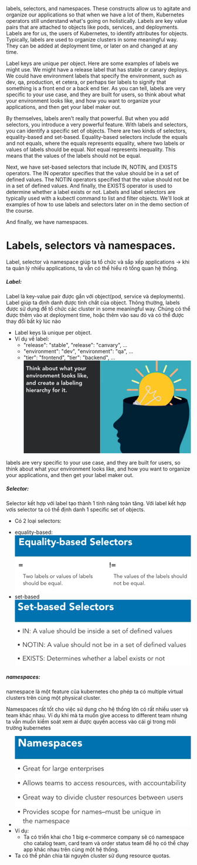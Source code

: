 labels, selectors, and namespaces. These constructs allow us to agitate and organize our applications so that when we have a lot of them, Kubernetes operators still understand what's going on holistically. Labels are key value pairs that are attached to objects like pods, services, and deployments. Labels are for us, the users of Kubernetes, to identify attributes for objects. Typically, labels are used to organize clusters in some meaningful way. They can be added at deployment time, or later on and changed at any time.

Label keys are unique per object. Here are some examples of labels we might use. We might have a release label that has stable or canary deploys. We could have environment labels that specify the environment, such as dev, qa, production, et cetera, or perhaps tier labels to signify that something is a front end or a back end tier. As you can tell, labels are very specific to your use case, and they are built for users, so think about what your environment looks like, and how you want to organize your applications, and then get your label maker out.

By themselves, labels aren't really that powerful. But when you add selectors, you introduce a very powerful feature. With labels and selectors, you can identify a specific set of objects. There are two kinds of selectors, equality-based and set-based. Equality-based selectors include the equals and not equals, where the equals represents equality, where two labels or values of labels should be equal. Not equal represents inequality. This means that the values of the labels should not be equal.

Next, we have set-based selectors that include IN, NOTIN, and EXISTS operators. The IN operator specifies that the value should be in a set of defined values. The NOTIN operators specified that the value should not be in a set of defined values. And finally, the EXISTS operator is used to determine whether a label exists or not. Labels and label selectors are typically used with a kubectl command to list and filter objects. We'll look at examples of how to use labels and selectors later on in the demo section of the course.

And finally, we have namespaces.

# Labels, selectors và namespaces.

Label, selector và namespace giúp ta tổ chức và sắp xếp applications -> khi ta quản lý nhiều applications, ta vẫn có thể hiểu rõ tổng quan hệ thống.

##### Label:
Label là key-value pair được gắn với object(pod, service và deployments). Label giúp ta định danh được tính chất của object. Thông thường, labels được sử dụng để tổ chức các cluster in some meaningful way. Chúng có thể được thêm vào at deployment time, hoặc thêm vào sau đó và có thể được thay đổi bất kỳ lúc nào
 - Label keys là unique per object.
 - Ví dụ về label:
   - "release": "stable", "release": "canvary", ...
   - "environment": "dev", "environment": "qa", ...
   - "tier": "frontend", "tier": "backend", ...
![](images/l.png)

labels are very specific to your use case, and they are built for users, so think about what your environment looks like, and how you want to organize your applications, and then get your label maker out.

##### Selector:
Selector kết hợp với label tạo thành 1 tính năng toàn tăng. Với label kết hợp vơis selector ta có thể định danh 1 specific set of objects.
* Có 2 loại selectors:
 - equality-based:
  ![](images/equal_based_s.png)
 - set-based
  ![](images/set_based_selector.png)

##### namespaces:
namespace là một feature của kubernetes cho phép ta có multiple virtual clusters trên cùng một physical cluster.

Namespaces rất tốt cho việc sử dụng cho hệ thống lớn có rất nhiều user và team khác nhau. Ví dụ khi mà ta muốn give access to different team nhưng ta vẫn muốn kiểm soát xem ai được quyền access vào cái gì trong môi trường kubernetes
- ![](images/namespaces.png)
- Ví dụ:
  - Ta có triển khai cho 1 big e-commerce company sẽ có namespace cho catalog team, card team và order status team để họ có thể chạy app khác nhau trên cùng một hệ thống.
- Ta có thể phân chia tài nguyên cluster sử dụng resource quotas.
